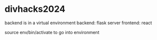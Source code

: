 # divhacks2024

backend is in a virtual environment
backend: flask server
frontend: react

source env/bin/activate
to go into environment